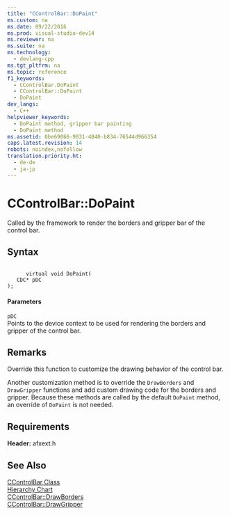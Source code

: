 ```yaml
---
title: "CControlBar::DoPaint"
ms.custom: na
ms.date: 09/22/2016
ms.prod: visual-studio-dev14
ms.reviewer: na
ms.suite: na
ms.technology: 
  - devlang-cpp
ms.tgt_pltfrm: na
ms.topic: reference
f1_keywords: 
  - CControlBar.DoPaint
  - CControlBar::DoPaint
  - DoPaint
dev_langs: 
  - C++
helpviewer_keywords: 
  - DoPaint method, gripper bar painting
  - DoPaint method
ms.assetid: 0be69066-9031-4040-b834-76544d966354
caps.latest.revision: 14
robots: noindex,nofollow
translation.priority.ht: 
  - de-de
  - ja-jp
---
```

# CControlBar::DoPaint
Called by the framework to render the borders and gripper bar of the control bar.  
  
## Syntax  
  
```  
  
      virtual void DoPaint(  
   CDC* pDC   
);  
```  
  
#### Parameters  
 `pDC`  
 Points to the device context to be used for rendering the borders and gripper of the control bar.  
  
## Remarks  
 Override this function to customize the drawing behavior of the control bar.  
  
 Another customization method is to override the `DrawBorders` and `DrawGripper` functions and add custom drawing code for the borders and gripper. Because these methods are called by the default `DoPaint` method, an override of `DoPaint` is not needed.  
  
## Requirements  
 **Header:** afxext.h  
  
## See Also  
 [CControlBar Class](../vs140/ccontrolbar-class.md)   
 [Hierarchy Chart](../vs140/hierarchy-chart.md)   
 [CControlBar::DrawBorders](../vs140/ccontrolbar--drawborders.md)   
 [CControlBar::DrawGripper](../vs140/ccontrolbar--drawgripper.md)